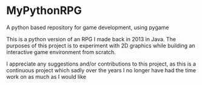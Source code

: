 # MyPythonRPG
A python based repository for game development, using pygame

This is a python version of an RPG I made back in 2013 in Java.
The purposes of this project is to experiment with 2D graphics while building an interactive game environment from scratch. 

I appreciate any suggestions and/or contributions to this project, as this is a continuous project which sadly over the years I no longer have had the time work on as much as I would like

